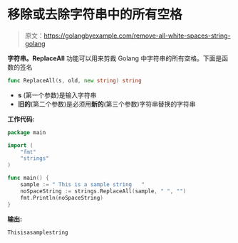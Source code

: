 # 移除或去除字符串中的所有空格

> 原文：<https://golangbyexample.com/remove-all-white-spaces-string-golang>

**字符串。ReplaceAll** 功能可以用来剪裁 Golang 中字符串的所有空格。下面是函数的签名

```go
func ReplaceAll(s, old, new string) string
```

*   **s** (第一个参数)是输入字符串
*   **旧的**(第二个参数)是必须用**新的**(第三个参数)字符串替换的字符串

**工作代码:**

```go
package main

import (
    "fmt"
    "strings"
)

func main() {
    sample := " This is a sample string   "
    noSpaceString := strings.ReplaceAll(sample, " ", "")
    fmt.Println(noSpaceString)
}
```

**输出:**

```go
Thisisasamplestring
```